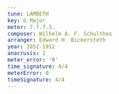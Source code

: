 ```yaml
---
tune: LAMBETH
key: G Major
meter: 7.7.7.3.
composer: Wilhelm A. F. Schulthes
arranger: Edward H. Bickersteth
year: 1852-1912
anacrusis: 2
meter_error: '0'
time_signature: 4/4
meterError: 0
timeSignature: 4/4
---
```

